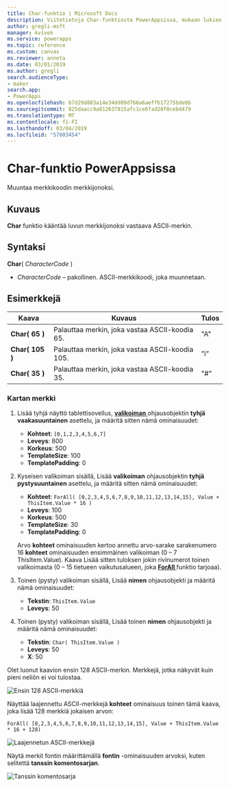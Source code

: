```yaml
---
title: Char-funktio | Microsoft Docs
description: Viitetietoja Char-funktiosta PowerAppsissa, mukaan lukien syntaksi ja esimerkkejä
author: gregli-msft
manager: kvivek
ms.service: powerapps
ms.topic: reference
ms.custom: canvas
ms.reviewer: anneta
ms.date: 03/01/2019
ms.author: gregli
search.audienceType:
- maker
search.app:
- PowerApps
ms.openlocfilehash: b7d29d883a14e34dd89d766a6aeffb17275bde6b
ms.sourcegitcommit: 825daacc9a812637815afc1ce6fad28f0cebd479
ms.translationtype: MT
ms.contentlocale: fi-FI
ms.lasthandoff: 03/04/2019
ms.locfileid: "57803454"
---
```

# <a name="char-function-in-powerapps"></a>Char-funktio PowerAppsissa

Muuntaa merkkikoodin merkkijonoksi.

## <a name="description"></a>Kuvaus

**Char** funktio kääntää luvun merkkijonoksi vastaava ASCII-merkin.

## <a name="syntax"></a>Syntaksi

**Char**( *CharacterCode* )

- *CharacterCode* – pakollinen. ASCII-merkkikoodi, joka muunnetaan.

## <a name="examples"></a>Esimerkkejä

| Kaava | Kuvaus | Tulos |
| --- | --- | --- |
| **Char( 65 )** |Palauttaa merkin, joka vastaa ASCII-koodia 65. |"A" |
| **Char( 105 )** |Palauttaa merkin, joka vastaa ASCII-koodia 105. |”i” |
| **Char( 35 )** |Palauttaa merkin, joka vastaa ASCII-koodia 35. |"#" |

### <a name="display-a-character-map"></a>Kartan merkki

1. Lisää tyhjä näyttö tablettisovellus, [ **valikoiman** ](../controls/control-gallery.md) ohjausobjektin **tyhjä vaakasuuntainen** asettelu, ja määritä sitten nämä ominaisuudet:

    - **Kohteet**: `[0,1,2,3,4,5,6,7]`
    - **Leveys**: 800
    - **Korkeus**: 500
    - **TemplateSize**: 100
    - **TemplatePadding**: 0

1. Kyseisen valikoiman sisällä, Lisää **valikoiman** ohjausobjektin **tyhjä pystysuuntainen** asettelu, ja määritä sitten nämä ominaisuudet:

    - **Kohteet**: `ForAll( [0,2,3,4,5,6,7,8,9,10,11,12,13,14,15], Value + ThisItem.Value * 16 )`
    - **Leveys**: 100
    - **Korkeus**: 500
    - **TemplateSize**: 30
    - **TemplatePadding**: 0

    Arvo **kohteet** ominaisuuden kertoo annettu arvo-sarake sarakenumero 16 **kohteet** ominaisuuden ensimmäinen valikoiman (0 – 7 ThisItem.Value). Kaava Lisää sitten tuloksen jokin rivinumerot toinen valikoimasta (0 – 15 tietueen vaikutusalueen, joka [ **ForAll** ](function-forall.md) funktio tarjoaa).

1. Toinen (pysty) valikoiman sisällä, Lisää **nimen** ohjausobjekti ja määritä nämä ominaisuudet:

    - **Tekstin**: `ThisItem.Value`
    - **Leveys**: 50

1. Toinen (pysty) valikoiman sisällä, Lisää toinen **nimen** ohjausobjekti ja määritä nämä ominaisuudet:

    - **Tekstin**: `Char( ThisItem.Value )`
    - **Leveys**: 50
    - **X**: 50

Olet luonut kaavion ensin 128 ASCII-merkin. Merkkejä, jotka näkyvät kuin pieni neliön ei voi tulostaa.

![Ensin 128 ASCII-merkkiä](media/function-char/chart-lower.png)

Näyttää laajennettu ASCII-merkkejä **kohteet** ominaisuus toinen tämä kaava, joka lisää 128 merkkiä jokaisen arvon:

`ForAll( [0,2,3,4,5,6,7,8,9,10,11,12,13,14,15], Value + ThisItem.Value * 16 + 128)`

![Laajennetun ASCII-merkkejä](media/function-char/chart-higher.png)

Näytä merkit fontin määrittämällä **fontin** -ominaisuuden arvoksi, kuten selitettä **tanssin komentosarjan**.

![Tanssin komentosarja](media/function-char/chart-higher-dancing-script.png)
